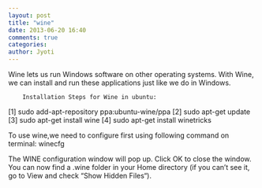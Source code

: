 ```yaml
---
layout: post
title: "wine"
date: 2013-06-20 16:40
comments: true
categories: 
author: Jyoti
---
```

Wine lets us run Windows software on other operating systems.
With Wine, we can install and run these applications just like we do in Windows.

        Installation Steps for Wine in ubuntu:

[1]
        sudo add-apt-repository ppa:ubuntu-wine/ppa
[2]
        sudo apt-get update
[3]
        sudo apt-get install wine
[4]
        sudo apt-get install winetricks

	

To use wine,we need to configure first using following command on terminal:
        winecfg

The WINE configuration window will pop up. Click OK to close the window. You can now find a .wine folder in your Home directory (if you can’t see it, go to View and check “Show Hidden Files“). 
